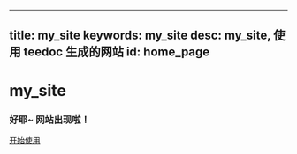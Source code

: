
---
title: my_site
keywords: my_site
desc: my_site, 使用 teedoc 生成的网站
id: home_page
---




<div>
    <h1><span>my_site</span></h1>
    <h3>好耶~ 网站出现啦！</h3>
</div>
<div id="big_btn_wrapper">
    <div class="big_btn">
        <a href="/docs/">开始使用</a>
    </div>
</div>

